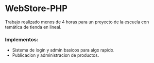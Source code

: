 # WebStore-PHP
Trabajo realizado menos de 4 horas para un proyecto de la escuela con temática de tienda en lineal. 

### Implementos:
- Sistema de login y admin basicos para algo rapido.
- Publicacion y administracion de productos.
